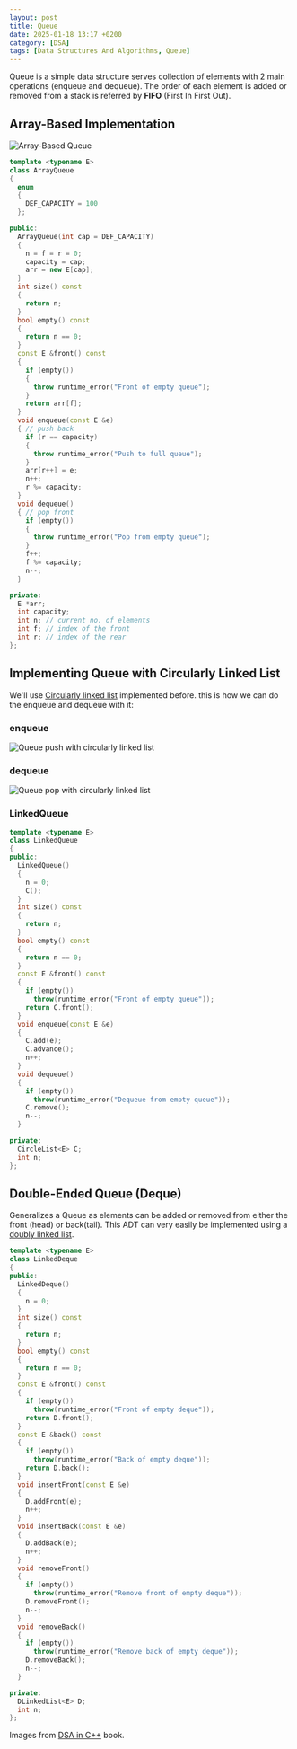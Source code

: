 ```yaml
---
layout: post
title: Queue
date: 2025-01-18 13:17 +0200
category: [DSA]
tags: [Data Structures And Algorithms, Queue]
---
```

Queue is a simple data structure serves collection of elements with 2 main operations (enqueue and dequeue). The order of each element is added or removed from a stack is referred by **FIFO** (First In First Out).
## Array-Based Implementation
![Array-Based Queue](/assets/posts/DSA/array_queue.png)
```cpp
template <typename E>
class ArrayQueue
{
  enum
  {
    DEF_CAPACITY = 100
  };

public:
  ArrayQueue(int cap = DEF_CAPACITY)
  {
    n = f = r = 0;
    capacity = cap;
    arr = new E[cap];
  }
  int size() const
  {
    return n;
  }
  bool empty() const
  {
    return n == 0;
  }
  const E &front() const
  {
    if (empty())
    {
      throw runtime_error("Front of empty queue");
    }
    return arr[f];
  }
  void enqueue(const E &e)
  { // push back
    if (r == capacity)
    {
      throw runtime_error("Push to full queue");
    }
    arr[r++] = e;
    n++;
    r %= capacity;
  }
  void dequeue()
  { // pop front
    if (empty())
    {
      throw runtime_error("Pop from empty queue");
    }
    f++;
    f %= capacity;
    n--;
  }

private:
  E *arr;
  int capacity;
  int n; // current no. of elements
  int f; // index of the front
  int r; // index of the rear
};
```

## Implementing Queue with Circularly Linked List 
We'll use [Circularly linked list](https://abdalrahmanshaban0.github.io/posts/linked-list/) implemented before.
this is how we can do the enqueue and dequeue with it:
### enqueue
![Queue push with circularly linked list](/assets/posts/DSA/CQueue_push.png)
### dequeue
![Queue pop with circularly linked list](/assets/posts/DSA/CQueue_pop.png)
### LinkedQueue
```cpp
template <typename E>
class LinkedQueue
{
public:
  LinkedQueue()
  {
    n = 0;
    C();
  }
  int size() const
  {
    return n;
  }
  bool empty() const
  {
    return n == 0;
  }
  const E &front() const
  {
    if (empty())
      throw(runtime_error("Front of empty queue"));
    return C.front();
  }
  void enqueue(const E &e)
  {
    C.add(e);
    C.advance();
    n++;
  }
  void dequeue()
  {
    if (empty())
      throw(runtime_error("Dequeue from empty queue"));
    C.remove();
    n--;
  }

private:
  CircleList<E> C;
  int n;
};
```

## Double-Ended Queue (Deque)
Generalizes a Queue as elements can be added or removed from either the front (head) or back(tail). This ADT can very easily be implemented using a [doubly linked list](https://abdalrahmanshaban0.github.io/posts/linked-list/).
```cpp
template <typename E>
class LinkedDeque
{
public:
  LinkedDeque()
  {
    n = 0;
  }
  int size() const
  {
    return n;
  }
  bool empty() const
  {
    return n == 0;
  }
  const E &front() const
  {
    if (empty())
      throw(runtime_error("Front of empty deque"));
    return D.front();
  }
  const E &back() const
  {
    if (empty())
      throw(runtime_error("Back of empty deque"));
    return D.back();
  }
  void insertFront(const E &e)
  {
    D.addFront(e);
    n++;
  }
  void insertBack(const E &e)
  {
    D.addBack(e);
    n++;
  }
  void removeFront()
  {
    if (empty())
      throw(runtime_error("Remove front of empty deque"));
    D.removeFront();
    n--;
  }
  void removeBack()
  {
    if (empty())
      throw(runtime_error("Remove back of empty deque"));
    D.removeBack();
    n--;
  }

private:
  DLinkedList<E> D;
  int n;
};
```

Images from [DSA in C++](https://www.amazon.com/Data-Structures-Algorithms-Michael-Goodrich/dp/0470383275) book.